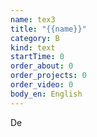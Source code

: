 ```yaml
---
name: tex3
title: "{{name}}"
category: B
kind: text
startTime: 0
order_about: 0
order_projects: 0
order_video: 0
body_en: English
---
```

De